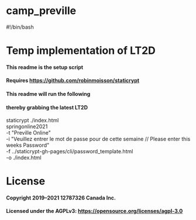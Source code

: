 # camp_preville

#!/bin/bash


# Temp implementation of LT2D

#### This readme is the setup script

#### Requires https://github.com/robinmoisson/staticrypt

####

#### This readme will run the following

#### thereby grabbing the latest LT2D



staticrypt ./index.html \
   springonline2021 \
  -t "Preville Online" \
  -i "Veuillez entrer le mot de passe pour de cette semaine // Please enter this weeks Password" \
  -f  ../staticrypt-gh-pages/cli/password_template.html \
  -o ./index.html

# License
#### Copyright 2019–2021 12787326 Canada Inc.
#### Licensed under the AGPLv3: https://opensource.org/licenses/agpl-3.0
